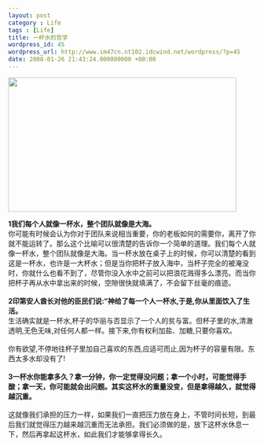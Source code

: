 ```yaml
---
layout: post
category : Life
tags : [Life]
title: 一杯水的哲学
wordpress_id: 45
wordpress_url: http://www.im47cn.nt102.idcwind.net/wordpress/?p=45
date: 2008-01-26 21:43:24.000000000 +08:00
---
```

<p><img height="273" src="http://pic.yupoo.com/dreambt/0502253f1494/medium.jpg" width="464" alt="" /></p>
<p><strong>1我们每个人就像一杯水，整个团队就像是大海。<br /></strong>你可能有时候会认为你对于团队来说相当重要，你的老板如何的需要你，离开了你就不能运转了。那么这个比喻可以很清楚的告诉你一个简单的道理。我们每个人就像一杯水，整个团队就像是大海。当一杯水放在桌子上的时候，你可以清楚的看到这是一杯水，也许是一大杯水；但是当你把杯子放入海中，当杯子完全的被淹没时，你就什么也看不到了，尽管你没入水中之前可以把浪花溅得多么漂亮。而当你把杯子再从水中拿出来的时候，空隙很快就填满了，不会留下丝毫的痕迹。<br /><br /><b>2印第安人酋长对他的臣民们说:&ldquo;神给了每一个人一杯水,于是,你从里面饮入了生活。</b><br />生活确实就是一杯水,杯子的华丽与否显示了一个人的贫与富。但杯子里的水,清澈透明,无色无味,对任何人都一样。接下来,你有权利加盐、加糖,只要你喜欢。 <br /><br />你有欲望,不停地往杯子里加自己喜欢的东西,应适可而止,因为杯子的容量有限。东西太多水却没有了! <br /><br /><b>3一杯水你能拿多久？拿一分钟，你一定觉得没问题；拿一个小时，可能觉得手酸；拿一天，你可能就会出问题。其实这杯水的重量没变，但是拿得越久，就觉得越沉重。</b><br /><br />这就像我们承担的压力一样，如果我们一直把压力放在身上，不管时间长短，到最后我们就觉得压力越来越沉重而无法承担。我们必须做的是，放下这杯水休息一下，然后再拿起这杯水，如此我们才能够拿得长久。 </p>
